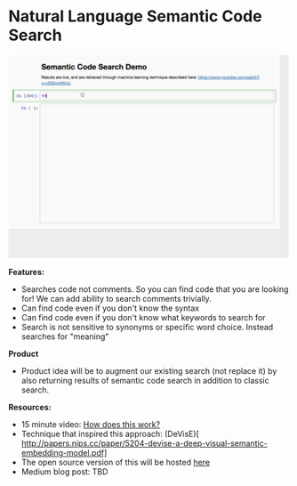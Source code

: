 # Natural Language Semantic Code Search


![Alt Text](./gifs/Natural_Language_Code_Search_Demo.gif)

**Features:**

 - Searches code not comments. So you can find code that you are looking for!  We can add ability to search comments trivially.  
 - Can find code even if you don't know the syntax
 - Can find code even if you don't know what keywords to search for
 - Search is not sensitive to synonyms or specific word choice. Instead searches for "meaning"

**Product**
 - Product idea will be to augment our existing search (not replace it) by also returning results of semantic code search in addition to classic search.   

**Resources:**

- 15 minute video: [How does this work?](https://youtu.be/nSQIyqtWroU)
- Technique that inspired this approach: (DeVisE)[ http://papers.nips.cc/paper/5204-devise-a-deep-visual-semantic-embedding-model.pdf]
- The open source version of this will be hosted [here](https://github.com/hamelsmu/code_search)
- Medium blog post: TBD
